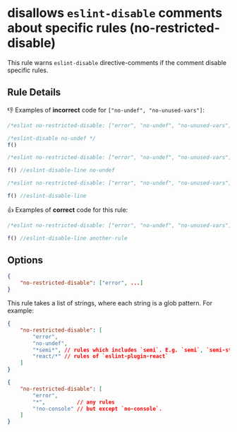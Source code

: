 # disallows `eslint-disable` comments about specific rules (no-restricted-disable)

This rule warns `eslint-disable` directive-comments if the comment disable specific rules.

## Rule Details

:-1: Examples of **incorrect** code for `["no-undef", "no-unused-vars"]`:

```js
/*eslint no-restricted-disable: ["error", "no-undef", "no-unused-vars"]*/

/*eslint-disable no-undef */
f()
```

```js
/*eslint no-restricted-disable: ["error", "no-undef", "no-unused-vars"]*/

f() //eslint-disable-line no-undef
```

```js
/*eslint no-restricted-disable: ["error", "no-undef", "no-unused-vars"]*/

f() //eslint-disable-line
```

:+1: Examples of **correct** code for this rule:

```js
/*eslint no-restricted-disable: ["error", "no-undef", "no-unused-vars"]*/

f() //eslint-disable-line another-rule
```

## Options

```json
{
    "no-restricted-disable": ["error", ...]
}
```

This rule takes a list of strings, where each string is a glob pattern. For example:

```json
{
    "no-restricted-disable": [
        "error",
        "no-undef",
        "*semi*", // rules which includes `semi`. E.g. `semi`, `semi-style`, `no-extra-semi`, ...
        "react/*" // rules of `eslint-plugin-react`
    ]
}
```

```json
{
    "no-restricted-disable": [
        "error",
        "*",          // any rules
        "!no-console" // but except `no-console`.
    ]
}
```
